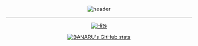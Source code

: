 <div align="center">
  
![header](https://capsule-render.vercel.app/api?type=venom&color=timeGradient&text=Welcome%20to%20BAN2ARU's%20GitHub%20&animation=fadeIn&fontSize=40&fontAlignY=50&fontAlign=50&height=180)

---
[![Hits](https://hits.seeyoufarm.com/api/count/incr/badge.svg?url=https%3A%2F%2Fgithub.com%2Fgjbae1212%2Fhit-counter&count_bg=%23AE87E7&title_bg=%23555555&icon=&icon_color=%23F8EFED&title=GITHUB&edge_flat=false)](https://hits.seeyoufarm.com)

[![BANARU's GitHub stats](https://github-readme-stats.vercel.app/api?username=ban2aru&hide_title=true&include_all_commits=true&show_icons=true&theme=buefy)](https://github.com/bi-sz/github-readme-stats)



<!--
**BAN2ARU/BAN2ARU** is a ✨ _special_ ✨ repository because its `README.md` (this file) appears on your GitHub profile.

Here are some ideas to get you started:

- 🔭 I’m currently working on ...
- 🌱 I’m currently learning ...
- 👯 I’m looking to collaborate on ...
- 🤔 I’m looking for help with ...
- 💬 Ask me about ...
- 📫 How to reach me: ...
- 😄 Pronouns: ...
- ⚡ Fun fact: ...
-->


